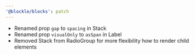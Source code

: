```yaml
---
'@blockle/blocks': patch
---
```


- Renamed prop `gap` to `spacing` in Stack
- Renamed prop `visualOnly` to `asSpan` in Label
- Removed Stack from RadioGroup for more flexibility how to render child elements
